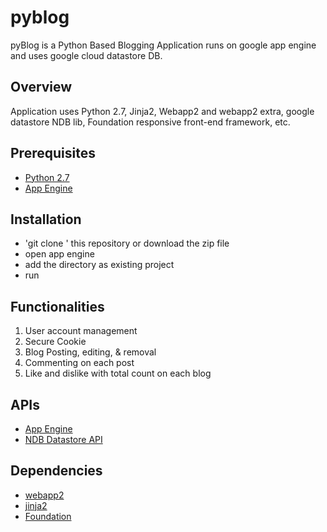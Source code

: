 # pyblog

pyBlog is a Python Based Blogging Application runs on google app engine and uses google cloud datastore DB.

## Overview

Application uses Python 2.7, Jinja2, Webapp2 and webapp2 extra, google datastore NDB lib, Foundation responsive front-end framework, etc.

## Prerequisites
* [Python 2.7][2]
* [App Engine][1]

## Installation
* 'git clone <repository-url>' this repository or download the zip file
* open app engine
* add the directory as existing project
* run

## Functionalities

1. User account management
2. Secure Cookie
3. Blog Posting, editing, & removal
4. Commenting on each post
5. Like and dislike with total count on each blog

## APIs
- [App Engine][1]
- [NDB Datastore API][3]

## Dependencies
- [webapp2][4]
- [jinja2][5]
- [Foundation][6]

[1]: https://developers.google.com/appengine
[2]: https://python.org
[3]: https://developers.google.com/appengine/docs/python/ndb/
[4]: http://webapp-improved.appspot.com/
[5]: http://jinja.pocoo.org/docs/
[6]: http://foundation.zurb.com/sites/docs/
